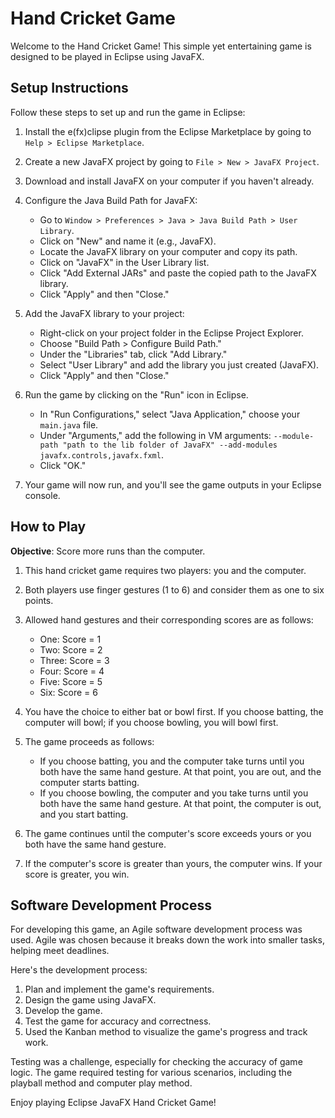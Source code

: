 #  Hand Cricket Game

Welcome to the Hand Cricket Game! This simple yet entertaining game is designed to be played in Eclipse using JavaFX.

## Setup Instructions

Follow these steps to set up and run the game in Eclipse:

1. Install the e(fx)clipse plugin from the Eclipse Marketplace by going to `Help > Eclipse Marketplace`.

2. Create a new JavaFX project by going to `File > New > JavaFX Project`.

3. Download and install JavaFX on your computer if you haven't already.

4. Configure the Java Build Path for JavaFX:
   - Go to `Window > Preferences > Java > Java Build Path > User Library`.
   - Click on "New" and name it (e.g., JavaFX).
   - Locate the JavaFX library on your computer and copy its path.
   - Click on "JavaFX" in the User Library list.
   - Click "Add External JARs" and paste the copied path to the JavaFX library.
   - Click "Apply" and then "Close."

5. Add the JavaFX library to your project:
   - Right-click on your project folder in the Eclipse Project Explorer.
   - Choose "Build Path > Configure Build Path."
   - Under the "Libraries" tab, click "Add Library."
   - Select "User Library" and add the library you just created (JavaFX).
   - Click "Apply" and then "Close."

6. Run the game by clicking on the "Run" icon in Eclipse.
   - In "Run Configurations," select "Java Application," choose your `main.java` file.
   - Under "Arguments," add the following in VM arguments: `--module-path "path to the lib folder of JavaFX" --add-modules javafx.controls,javafx.fxml`.
   - Click "OK."

7. Your game will now run, and you'll see the game outputs in your Eclipse console.

## How to Play

**Objective**: Score more runs than the computer.

1. This hand cricket game requires two players: you and the computer.
2. Both players use finger gestures (1 to 6) and consider them as one to six points.
3. Allowed hand gestures and their corresponding scores are as follows:
   - One: Score = 1
   - Two: Score = 2
   - Three: Score = 3
   - Four: Score = 4
   - Five: Score = 5
   - Six: Score = 6

4. You have the choice to either bat or bowl first. If you choose batting, the computer will bowl; if you choose bowling, you will bowl first.

5. The game proceeds as follows:
   - If you choose batting, you and the computer take turns until you both have the same hand gesture. At that point, you are out, and the computer starts batting.
   - If you choose bowling, the computer and you take turns until you both have the same hand gesture. At that point, the computer is out, and you start batting.

6. The game continues until the computer's score exceeds yours or you both have the same hand gesture.

7. If the computer's score is greater than yours, the computer wins. If your score is greater, you win.

## Software Development Process

For developing this game, an Agile software development process was used. Agile was chosen because it breaks down the work into smaller tasks, helping meet deadlines.

Here's the development process:
1. Plan and implement the game's requirements.
2. Design the game using JavaFX.
3. Develop the game.
4. Test the game for accuracy and correctness.
5. Used the Kanban method to visualize the game's progress and track work.

Testing was a challenge, especially for checking the accuracy of game logic. The game required testing for various scenarios, including the playball method and computer play method.

Enjoy playing Eclipse JavaFX Hand Cricket Game!

